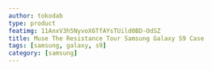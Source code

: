 ```yaml
---
author: tokodab
type: product
featimg: 11AnxV3h5NyvoX6TfAYsTUild0BD-OdSZ
title: Muse The Resistance Tour Samsung Galaxy S9 Case
tags: [samsung, galaxy, s9]
category: [samsung]
---
```

